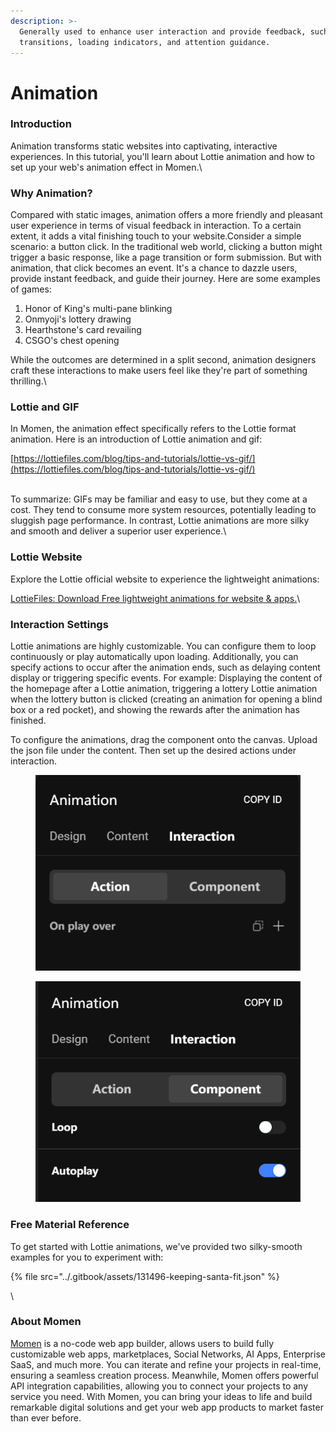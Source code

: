 ```yaml
---
description: >-
  Generally used to enhance user interaction and provide feedback, such as page
  transitions, loading indicators, and attention guidance.
---
```


# Animation

### Introduction

Animation transforms static websites into captivating, interactive experiences. In this tutorial, you'll learn about Lottie animation and how to set up your web's animation effect in Momen.\\

### Why Animation?

Compared with static images, animation offers a more friendly and pleasant user experience in terms of visual feedback in interaction. To a certain extent, it adds a vital finishing touch to your website.Consider a simple scenario: a button click. In the traditional web world, clicking a button might trigger a basic response, like a page transition or form submission. But with animation, that click becomes an event. It's a chance to dazzle users, provide instant feedback, and guide their journey. Here are some examples of games:

1. Honor of King's multi-pane blinking
2. Onmyoji's lottery drawing
3. Hearthstone's card revailing
4. CSGO's chest opening

While the outcomes are determined in a split second, animation designers craft these interactions to make users feel like they're part of something thrilling.\\

### Lottie and GIF

In Momen, the animation effect specifically refers to the Lottie format animation. Here is an introduction of Lottie animation and gif:

[https://lottiefiles.com/blog/tips-and-tutorials/lottie-vs-gif/](https://lottiefiles.com/blog/tips-and-tutorials/lottie-vs-gif/)

\
To summarize: GIFs may be familiar and easy to use, but they come at a cost. They tend to consume more system resources, potentially leading to sluggish page performance. In contrast, Lottie animations are more silky and smooth and deliver a superior user experience.\\

### Lottie Website

Explore the Lottie official website to experience the lightweight animations:

[LottieFiles: Download Free lightweight animations for website & apps.](https://lottiefiles.com/)\\

### Interaction Settings

Lottie animations are highly customizable. You can configure them to loop continuously or play automatically upon loading. Additionally, you can specify actions to occur after the animation ends, such as delaying content display or triggering specific events. For example: Displaying the content of the homepage after a Lottie animation, triggering a lottery Lottie animation when the lottery button is clicked (creating an animation for opening a blind box or a red pocket), and showing the rewards after the animation has finished.

To configure the animations, drag the component onto the canvas. Upload the json file under the content. Then set up the desired actions under interaction.

<figure><img src="../.gitbook/assets/1 (2).1.png" alt="Animation configuration in a no-code tool"><figcaption></figcaption></figure>

<figure><img src="../.gitbook/assets/2 (3).1.png" alt="Animation configuration in a no-code tool"><figcaption></figcaption></figure>

### Free Material Reference

To get started with Lottie animations, we've provided two silky-smooth examples for you to experiment with:

{% file src="../.gitbook/assets/131496-keeping-santa-fit.json" %}

\\

### About Momen

[Momen](https://momen.app/?channel=blog-about) is a no-code web app builder, allows users to build fully customizable web apps, marketplaces, Social Networks, AI Apps, Enterprise SaaS, and much more. You can iterate and refine your projects in real-time, ensuring a seamless creation process. Meanwhile, Momen offers powerful API integration capabilities, allowing you to connect your projects to any service you need. With Momen, you can bring your ideas to life and build remarkable digital solutions and get your web app products to market faster than ever before.
